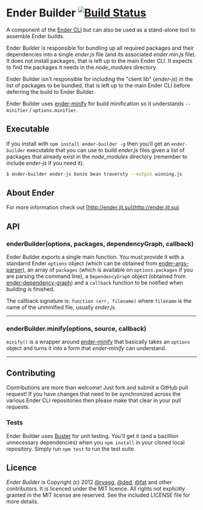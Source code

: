 # Ender Builder [![Build Status](https://secure.travis-ci.org/ender-js/ender-builder.png)](http://travis-ci.org/ender-js/ender-builder)

A component of the [Ender CLI](https://github.com/ender-js/Ender/) but can also be used as a stand-alone tool to assemble Ender builds.

Ender Builder is responsible for bundling up all required packages and their dependencies into a single *ender.js* file (and its associated *ender.min.js* file). It does not install packages, that is left up to the main Ender CLI. It expects to find the packages it needs in the *node_modules* directory.

Ender Builder isn't responsible for including the "client lib" (*ender-js*) in the list of packages to be bundled, that is left up to the main Ender CLI before deferring the build to Ender Builder.

Ender Builder uses [ender-minify](https://github.com/ender-js/ender-minify) for build minification so it understands `--minifier` / `options.minifier`.

## Executable

If you install with `npm install ender-builder -g` then you'll get an `ender-builder` executable that you can use to build *ender.js* files given a list of packages that already exist in the *node_modules* directory (remember to include *ender-js* if you need it).

```sh
$ ender-builder ender-js bonzo bean traversty --output winning.js
```

## About Ender

For more information check out [http://ender.jit.su](http://ender.jit.su)

## API

### enderBuilder(options, packages, dependencyGraph, callback)
Ender Builder exports a single main function. You must provide it with a standarrd Ender `options` object (which can be obtained from [ender-args-parser](https://github.com/ender-js/ender-args-parser)), an array of `packages` (which is available on `options.packages` if you are parsing the command line), a `DependencyGraph` object (obtained from [ender-dependency-graph](https://github.com/ender-js/ender-dependency-graph)) and a `callback` function to be notified when building is finished.

The callback signature is: `function (err, filename)` where `filename` is the name of the unminified file, usually *ender.js*.

-------------------------

### enderBuilder.minify(options, source, callback)
`minify()` is a wrapper around [ender-minify](https://github.com/ender-js/ender-minify) that basically takes an `options` object and turns it into a form that *ender-minify* can understand.

-------------------------

## Contributing

Contributions are more than welcome! Just fork and submit a GitHub pull request! If you have changes that need to be synchronized across the various Ender CLI repositories then please make that clear in your pull requests.

### Tests

Ender Builder uses [Buster](http://busterjs.org) for unit testing. You'll get it (and a bazillion unnecessary dependencies) when you `npm install` in your cloned local repository. Simply run `npm test` to run the test suite.

## Licence

*Ender Builder* is Copyright (c) 2012 [@rvagg](https://github.com/rvagg), [@ded](https://github.com/ded), [@fat](https://github.com/fat) and other contributors. It is licenced under the MIT licence. All rights not explicitly granted in the MIT license are reserved. See the included LICENSE file for more details.